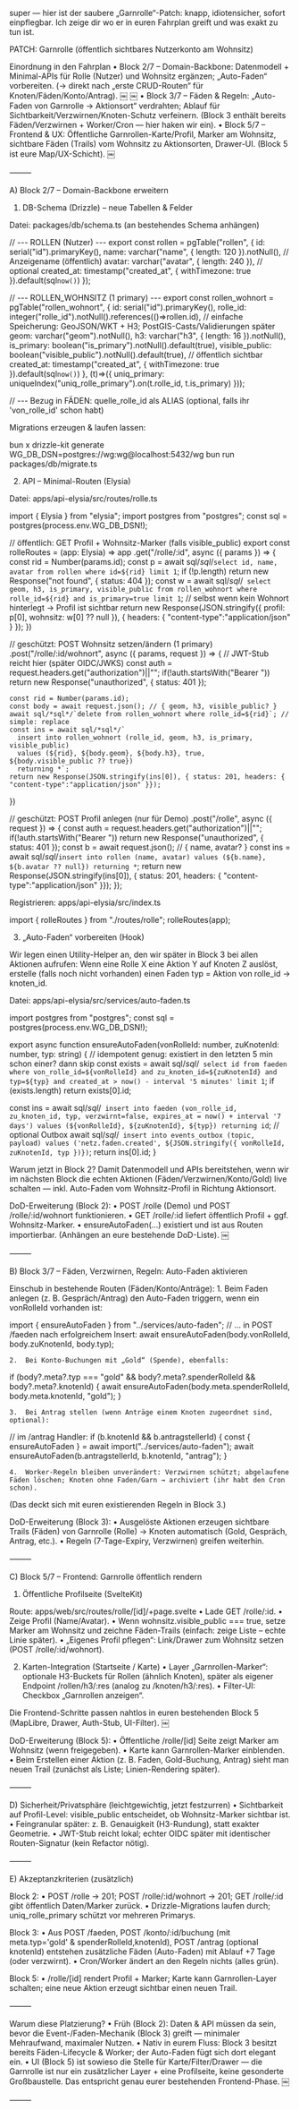 super — hier ist der saubere „Garnrolle“-Patch: knapp, idiotensicher, sofort einpflegbar. Ich zeige dir wo er in euren Fahrplan greift und was exakt zu tun ist.

PATCH: Garnrolle (öffentlich sichtbares Nutzerkonto am Wohnsitz)

Einordnung in den Fahrplan
	•	Block 2/7 – Domain-Backbone: Datenmodell + Minimal-APIs für Rolle (Nutzer) und Wohnsitz ergänzen; „Auto-Faden“ vorbereiten. (→ direkt nach „erste CRUD-Routen“ für Knoten/Fäden/Konto/Antrag).  ￼  ￼
	•	Block 3/7 – Fäden & Regeln: „Auto-Faden von Garnrolle → Aktionsort“ verdrahten; Ablauf für Sichtbarkeit/Verzwirnen/Knoten-Schutz verfeinern. (Block 3 enthält bereits Fäden/Verzwirnen + Worker/Cron — hier haken wir ein).
	•	Block 5/7 – Frontend & UX: Öffentliche Garnrollen-Karte/Profil, Marker am Wohnsitz, sichtbare Fäden (Trails) vom Wohnsitz zu Aktionsorten, Drawer-UI. (Block 5 ist eure Map/UX-Schicht).  ￼

⸻

A) Block 2/7 – Domain-Backbone erweitern

1) DB-Schema (Drizzle) – neue Tabellen & Felder

Datei: packages/db/schema.ts (an bestehendes Schema anhängen)

// --- ROLLEN (Nutzer) ---
export const rollen = pgTable("rollen", {
  id: serial("id").primaryKey(),
  name: varchar("name", { length: 120 }).notNull(), // Anzeigename (öffentlich)
  avatar: varchar("avatar", { length: 240 }),       // optional
  created_at: timestamp("created_at", { withTimezone: true }).default(sql`now()`)
});

// --- ROLLEN_WOHNSITZ (1 primary) ---
export const rollen_wohnort = pgTable("rollen_wohnort", {
  id: serial("id").primaryKey(),
  rolle_id: integer("rolle_id").notNull().references(()=>rollen.id),
  // einfache Speicherung: GeoJSON/WKT + H3; PostGIS-Casts/Validierungen später
  geom: varchar("geom").notNull(),
  h3: varchar("h3", { length: 16 }).notNull(),
  is_primary: boolean("is_primary").notNull().default(true),
  visible_public: boolean("visible_public").notNull().default(true), // öffentlich sichtbar
  created_at: timestamp("created_at", { withTimezone: true }).default(sql`now()`)
}, (t)=>({
  uniq_primary: uniqueIndex("uniq_rolle_primary").on(t.rolle_id, t.is_primary)
}));

// --- Bezug in FÄDEN: quelle_rolle_id als ALIAS (optional, falls ihr 'von_rolle_id' schon habt)

Migrations erzeugen & laufen lassen:

bun x drizzle-kit generate
WG_DB_DSN=postgres://wg:wg@localhost:5432/wg bun run packages/db/migrate.ts

2) API – Minimal-Routen (Elysia)

Datei: apps/api-elysia/src/routes/rolle.ts

import { Elysia } from "elysia";
import postgres from "postgres";
const sql = postgres(process.env.WG_DB_DSN!);

// öffentlich: GET Profil + Wohnsitz-Marker (falls visible_public)
export const rolleRoutes = (app: Elysia) => app
  .get("/rolle/:id", async ({ params }) => {
    const rid = Number(params.id);
    const p = await sql/*sql*/`select id, name, avatar from rollen where id=${rid} limit 1`;
    if (!p.length) return new Response("not found", { status: 404 });
    const w = await sql/*sql*/`
      select geom, h3, is_primary, visible_public
      from rollen_wohnort where rolle_id=${rid} and is_primary=true limit 1`;
    // selbst wenn kein Wohnort hinterlegt → Profil ist sichtbar
    return new Response(JSON.stringify({ profil: p[0], wohnsitz: w[0] ?? null }), {
      headers: { "content-type":"application/json" }
    });
  })

  // geschützt: POST Wohnsitz setzen/ändern (1 primary)
  .post("/rolle/:id/wohnort", async ({ params, request }) => {
    // JWT-Stub reicht hier (später OIDC/JWKS)
    const auth = request.headers.get("authorization")||"";
    if(!auth.startsWith("Bearer ")) return new Response("unauthorized", { status: 401 });

    const rid = Number(params.id);
    const body = await request.json(); // { geom, h3, visible_public? }
    await sql/*sql*/`delete from rollen_wohnort where rolle_id=${rid}`; // simple: replace
    const ins = await sql/*sql*/`
      insert into rollen_wohnort (rolle_id, geom, h3, is_primary, visible_public)
      values (${rid}, ${body.geom}, ${body.h3}, true, ${body.visible_public ?? true})
      returning *`;
    return new Response(JSON.stringify(ins[0]), { status: 201, headers: { "content-type":"application/json" }});
  })

  // geschützt: POST Profil anlegen (nur für Demo)
  .post("/rolle", async ({ request }) => {
    const auth = request.headers.get("authorization")||"";
    if(!auth.startsWith("Bearer ")) return new Response("unauthorized", { status: 401 });
    const b = await request.json(); // { name, avatar? }
    const ins = await sql/*sql*/`insert into rollen (name, avatar) values (${b.name}, ${b.avatar ?? null}) returning *`;
    return new Response(JSON.stringify(ins[0]), { status: 201, headers: { "content-type":"application/json" }});
  });

Registrieren: apps/api-elysia/src/index.ts

import { rolleRoutes } from "./routes/rolle";
rolleRoutes(app);

3) „Auto-Faden“ vorbereiten (Hook)

Wir legen einen Utility-Helper an, den wir später in Block 3 bei allen Aktionen aufrufen: Wenn eine Rolle X eine Aktion Y auf Knoten Z auslöst, erstelle (falls noch nicht vorhanden) einen Faden typ = Aktion von rolle_id → knoten_id.

Datei: apps/api-elysia/src/services/auto-faden.ts

import postgres from "postgres";
const sql = postgres(process.env.WG_DB_DSN!);

export async function ensureAutoFaden(vonRolleId: number, zuKnotenId: number, typ: string) {
  // idempotent genug: existiert in den letzten 5 min schon einer? dann skip
  const exists = await sql/*sql*/`
    select id from faeden
    where von_rolle_id=${vonRolleId} and zu_knoten_id=${zuKnotenId} and typ=${typ}
      and created_at > now() - interval '5 minutes' limit 1`;
  if (exists.length) return exists[0].id;

  const ins = await sql/*sql*/`
    insert into faeden (von_rolle_id, zu_knoten_id, typ, verzwirnt=false, expires_at = now() + interval '7 days')
    values (${vonRolleId}, ${zuKnotenId}, ${typ})
    returning id`;
  // optional Outbox
  await sql/*sql*/`
    insert into events_outbox (topic, payload) values ('netz.faden.created',
      ${JSON.stringify({ vonRolleId, zuKnotenId, typ })})`;
  return ins[0].id;
}

Warum jetzt in Block 2? Damit Datenmodell und APIs bereitstehen, wenn wir im nächsten Block die echten Aktionen (Fäden/Verzwirnen/Konto/Gold) live schalten — inkl. Auto-Faden vom Wohnsitz-Profil in Richtung Aktionsort.

DoD-Erweiterung (Block 2):
	•	POST /rolle (Demo) und POST /rolle/:id/wohnort funktionieren.
	•	GET /rolle/:id liefert öffentlich Profil + ggf. Wohnsitz-Marker.
	•	ensureAutoFaden(...) existiert und ist aus Routen importierbar.
(Anhängen an eure bestehende DoD-Liste).  ￼

⸻

B) Block 3/7 – Fäden, Verzwirnen, Regeln: Auto-Faden aktivieren

Einschub in bestehende Routen (Fäden/Konto/Anträge):
	1.	Beim Faden anlegen (z. B. Gespräch/Antrag) den Auto-Faden triggern, wenn ein vonRolleId vorhanden ist:

import { ensureAutoFaden } from "../services/auto-faden";
// ... in POST /faeden nach erfolgreichem Insert:
await ensureAutoFaden(body.vonRolleId, body.zuKnotenId, body.typ);

	2.	Bei Konto-Buchungen mit „Gold“ (Spende), ebenfalls:

if (body?.meta?.typ === "gold" && body?.meta?.spenderRolleId && body?.meta?.knotenId) {
  await ensureAutoFaden(body.meta.spenderRolleId, body.meta.knotenId, "gold");
}

	3.	Bei Antrag stellen (wenn Anträge einem Knoten zugeordnet sind, optional):

// im /antrag Handler:
if (b.knotenId && b.antragstellerId) {
  const { ensureAutoFaden } = await import("../services/auto-faden");
  await ensureAutoFaden(b.antragstellerId, b.knotenId, "antrag");
}

	4.	Worker-Regeln bleiben unverändert: Verzwirnen schützt; abgelaufene Fäden löschen; Knoten ohne Faden/Garn → archiviert (ihr habt den Cron schon).
(Das deckt sich mit euren existierenden Regeln in Block 3.)

DoD-Erweiterung (Block 3):
	•	Ausgelöste Aktionen erzeugen sichtbare Trails (Fäden) von Garnrolle (Rolle) → Knoten automatisch (Gold, Gespräch, Antrag, etc.).
	•	Regeln (7-Tage-Expiry, Verzwirnen) greifen weiterhin.

⸻

C) Block 5/7 – Frontend: Garnrolle öffentlich rendern

1) Öffentliche Profilseite (SvelteKit)

Route: apps/web/src/routes/rolle/[id]/+page.svelte
	•	Lade GET /rolle/:id.
	•	Zeige Profil (Name/Avatar).
	•	Wenn wohnsitz.visible_public === true, setze Marker am Wohnsitz und zeichne Fäden-Trails (einfach: zeige Liste – echte Linie später).
	•	„Eigenes Profil pflegen“: Link/Drawer zum Wohnsitz setzen (POST /rolle/:id/wohnort).

2) Karten-Integration (Startseite / Karte)
	•	Layer „Garnrollen-Marker“: optionale H3-Buckets für Rollen (ähnlich Knoten), später als eigener Endpoint /rollen/h3/:res (analog zu /knoten/h3/:res).
	•	Filter-UI: Checkbox „Garnrollen anzeigen“.

Die Frontend-Schritte passen nahtlos in euren bestehenden Block 5 (MapLibre, Drawer, Auth-Stub, UI-Filter).  ￼

DoD-Erweiterung (Block 5):
	•	Öffentliche /rolle/[id] Seite zeigt Marker am Wohnsitz (wenn freigegeben).
	•	Karte kann Garnrollen-Marker einblenden.
	•	Beim Erstellen einer Aktion (z. B. Faden, Gold-Buchung, Antrag) sieht man neuen Trail (zunächst als Liste; Linien-Rendering später).

⸻

D) Sicherheit/Privatsphäre (leichtgewichtig, jetzt festzurren)
	•	Sichtbarkeit auf Profil-Level: visible_public entscheidet, ob Wohnsitz-Marker sichtbar ist.
	•	Feingranular später: z. B. Genauigkeit (H3-Rundung), statt exakter Geometrie.
	•	JWT-Stub reicht lokal; echter OIDC später mit identischer Routen-Signatur (kein Refactor nötig).

⸻

E) Akzeptanzkriterien (zusätzlich)

Block 2:
	•	POST /rolle → 201; POST /rolle/:id/wohnort → 201; GET /rolle/:id gibt öffentlich Daten/Marker zurück.
	•	Drizzle-Migrations laufen durch; uniq_rolle_primary schützt vor mehreren Primarys.

Block 3:
	•	Aus POST /faeden, POST /konto/:id/buchung (mit meta.typ='gold' & spenderRolleId,knotenId), POST /antrag (optional knotenId) entstehen zusätzliche Fäden (Auto-Faden) mit Ablauf +7 Tage (oder verzwirnt).
	•	Cron/Worker ändert an den Regeln nichts (alles grün).

Block 5:
	•	/rolle/[id] rendert Profil + Marker; Karte kann Garnrollen-Layer schalten; eine neue Aktion erzeugt sichtbar einen neuen Trail.

⸻

Warum diese Platzierung?
	•	Früh (Block 2): Daten & API müssen da sein, bevor die Event-/Faden-Mechanik (Block 3) greift — minimaler Mehraufwand, maximaler Nutzen.
	•	Nativ in eurem Fluss: Block 3 besitzt bereits Fäden-Lifecycle & Worker; der Auto-Faden fügt sich dort elegant ein.
	•	UI (Block 5) ist sowieso die Stelle für Karte/Filter/Drawer — die Garnrolle ist nur ein zusätzlicher Layer + eine Profilseite, keine gesonderte Großbaustelle. Das entspricht genau eurer bestehenden Frontend-Phase.  ￼

⸻

